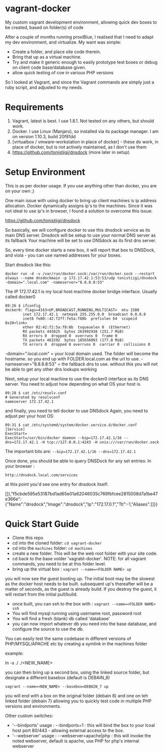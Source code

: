 # vagrant-docker

My custom vagrant development environment, allowing quick dev boxes to be created, based on folder(s) of code

After a couple of months running proxiBlue, I realised that I need to adapt my dev environment, and virtualize.
My want was simple:

* Create a folder, and place site code therein.
* Bring that up as a virtual machine.
* Try and make it generic enough to easily prototype test boxes or debug on client code base/database given.
* allow quick testing of coe in various PHP versions

So I looked at Vagrant, and since the Vagrant commands are simply just a ruby script, and adjusted to my needs.

Requirements
=============

1. Vagrant, latest is best. I use 1.8.1. Not tested on any others, but should work.
2. Docker. I use Linux (Manjaro), so installed via its package manager. I am on version 1.10.3, build 20f81dd
3. [virtualbox / vmware-workstation in place of docker] - these do work, in place of docker, but is not actively maintained, as I don't use them
4. https://github.com/tonistiigi/dnsdock (more later in setup)

Setup Environment
=================

This is as per docker usage. If you use anything other than docker, you are on your own ;)

One main issue with using docker to bring up client machines is ip address allocation.
Docker dynamically assigns ip's to the machines.
Since it was not ideal to use ip's in browser, I found a solution to overcome this issue:

https://github.com/tonistiigi/dnsdock

So basically, we will configure docker to use this dnsdock service as its main DNS server.
Dnsdock will be setup to use your normal DNS server as its fallback
Your machine will be set to use DNSdock as its first dns server.

So, every time docker starts a new box, it will report that box to DNSDock, and viola - you can use named addresses for your boxes.

Start dnsdock like this:

```
docker run -d -v /var/run/docker.sock:/var/run/docker.sock --restart always --name dnsdockmain -p 172.17.42.1:53:53/udp tonistiigi/dnsdock -domain=".local.com" -nameserver="8.8.8.8:53"
```

The IP 172.17.42.1 is my local host machine docker bridge interface. Usually called docker0

```
09:26 $ ifconfig
docker0: flags=4163<UP,BROADCAST,RUNNING,MULTICAST>  mtu 1500
        inet 172.17.42.1  netmask 255.255.0.0  broadcast 0.0.0.0
        inet6 fe80::42:f2ff:fe5a:f88b  prefixlen 64  scopeid 0x20<link>
        ether 02:42:f2:5a:f8:8b  txqueuelen 0  (Ethernet)
        RX packets 443825  bytes 263992938 (251.7 MiB)
        RX errors 0  dropped 0  overruns 0  frame 0
        TX packets 463292  bytes 185656093 (177.0 MiB)
        TX errors 0  dropped 0 overruns 0  carrier 0  collisions 0
```

-domain=".local.com" = your lcoal domain used. The folder will become the hostname. so you end up with FOLDER.local.com as the url to use.
-nameserver="8.8.8.8:53" = the fallback dns to use. without this you will not be able to get any other dns lookups working

Next, setup your local machine to use the docker0 interface as its DNS server.
You need to adjust how depending on what OS your host is.

```
09:28 $ cat /etc/resolv.conf
# Generated by resolvconf
nameserver 172.17.42.1
```

and finally, you need to tell docker to use DNSdock
Again, you need to adjust per your host OS:

```
09:31 $ cat /etc/systemd/system/docker.service.d/docker.conf
[Service]
ExecStart=
ExecStart=/usr/bin/docker daemon --bip=172.17.42.1/16 --dns=172.17.42.1 -H tcp://127.0.0.1:4243 -H unix:///var/run/docker.sock
```

The important bits are: ```--bip=172.17.42.1/16 --dns=172.17.42.1```

Once done, you should be able to query DNSDock for any set entries:
In your browser :

```
http://dnsdock.local.com/services 
```

at this point you'd see one entry for dnsdock itself:

[]},"f5cbde595e53187bd1ad65e01a62046035c769fbfcee2815008d7a1be47e366e":{"Name":"dnsdock","Image":"dnsdock","Ip":"172.17.0.1","Ttl":-1,"Aliases":[]}}


Quick Start Guide
=================

* Clone this repo
* cd into the cloned folder: ```cd vagrant-docker```
* cd into the ```machines``` folder: ```cd machines```
* create a new folder. This will be the web root folder with your site code.
* cd back to the base volder 'vagrabt-docker'. NOTE: for all vagrant commands, you need to be at this folder level.
* bring up the virtual box : ```vagrant --name=<FOLDER NAME> up```

you will now see the guest booting up. The initial boot may be the slowest as the docker host needs to be built.
subsequent up's thereafter will be a matter of seconds, as the guest is already build.
If you destroy the guest, it will restart from the initial pull/build.

* once built, you can ssh to the box with : ```vagrant --name=<FOLDER NAME> ssh```
* You will find mysql running using username root, password root
* You will find a fresh (blank) db called 'database'
* you can now import whatever db you need into the base database, and configure the source to use the db.

You can easily test the same codebase in different versions of PHP/MYSQL/APACHE etc by creating a symlink in the machines folder

example:

ln -s ./<FOLDER> ./<NEW_NAME>

you can then bring up a second box, using the linked source folder, but designate a different basebox (default is DEBAIN_8)

```vagrant --name=<NEW_NAME> --basebox=DEBAIN_7 up```

you will end with a box on the original folder (debain 8) and one on teh linked folder (debain 7) allowing you to quickly test
code in multiple PHP versions and environments.

Other custom switches:

* '--bindports' usage : --bindports=1 : this will bind the box to your lcoal host port 80/443 - allowing external access to the box.
* '--webserver' usage : --webserver=apache|php : this will invoke the noted webserver, default is apache, use PHP for php's internal webserver





